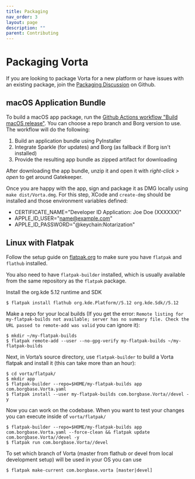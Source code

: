 ```yaml
---
title: Packaging
nav_order: 3
layout: page
description: ""
parent: Contributing
---
```

# Packaging Vorta

If you are looking to package Vorta for a new platform or have issues with an existing package, join the [Packaging Discussion](https://github.com/borgbase/vorta/discussions/categories/packaging) on Github.


## macOS Application Bundle

To build a macOS app package, run the [Github Actions workflow "Build macOS release"](https://github.com/borgbase/vorta/actions). You can choose a repo branch and Borg version to use. The workflow will do the following:

1. Build an application bundle using PyInstaller
2. Integrate Sparkle (for updates) and Borg (as fallback if Borg isn't installed)
3. Provide the resulting app bundle as zipped artifact for downloading

After downloading the app bundle, unzip it and open it with *right-click > open* to get around Gatekeeper.

Once you are happy with the app, sign and package it as DMG locally using `make dist/Vorta.dmg`. For this step, XCode and `create-dmg` should be installed and those environment variables defined:

- CERTIFICATE_NAME="Developer ID Application: Joe Doe (XXXXXX)"
- APPLE_ID_USER="name@example.com"
- APPLE_ID_PASSWORD="@keychain:Notarization"


## Linux with Flatpak

Follow the setup guide on [flatpak.org](http://flatpak.org/setup/) to make sure you have ``flatpak`` and ``flathub`` installed.

You also need to have ``flatpak-builder`` installed, which is usually available from the same repository as the ``flatpak`` package.

Install the org.kde 5.12 runtime and SDK
```
$ flatpak install flathub org.kde.Platform//5.12 org.kde.Sdk//5.12
```

Make a repo for your local builds (If you get the error: ``Remote listing for my-flatpak-builds not available; server has no summary file. Check the URL passed to remote-add was valid`` you can ignore it):
```
$ mkdir ~/my-flatpak-builds
$ flatpak remote-add --user --no-gpg-verify my-flatpak-builds ~/my-flatpak-builds
```

Next, in Vorta’s source directory, use ``flatpak-builder`` to build a Vorta flatpak and install it (this can take more than an hour):
```
$ cd vorta/flatpak/
$ mkdir app
$ flatpak-builder --repo=$HOME/my-flatpak-builds app com.borgbase.Vorta.yaml
$ flatpak install --user my-flatpak-builds com.borgbase.Vorta//devel -y
```

Now you can work on the codebase.
When you want to test your changes you can execute inside of ``vorta/flatpak/``
```
$ flatpak-builder --repo=$HOME/my-flatpak-builds app com.borgbase.Vorta.yaml --force-clean && flatpak update com.borgbase.Vorta//devel -y
$ flatpak run com.borgbase.Vorta//devel 
```

To set which branch of Vorta (master from flathub or devel from local development setup) will be used in your OS you can use

```
$ flatpak make-current com.borgbase.vorta [master|devel]
```
